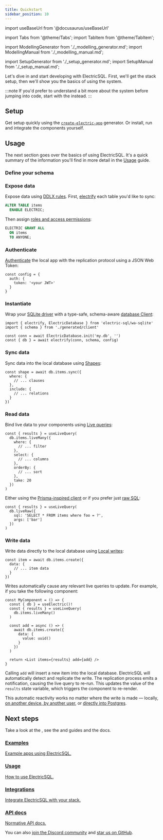 ```yaml
---
title: Quickstart
sidebar_position: 10
---
```


import useBaseUrl from '@docusaurus/useBaseUrl'

import Tabs from '@theme/Tabs';
import TabItem from '@theme/TabItem';

import ModellingGenerator from './_modelling_generator.md';
import ModellingManual from './_modelling_manual.md';

import SetupGenerator from './_setup_generator.md';
import SetupManual from './_setup_manual.md';


Let's dive in and start developing with ElectricSQL. First, we'll get the stack setup, then we'll show you the basics of using the system.

:::note
If you'd prefer to understand a bit more about the system before jumping into code, start with the <DocPageLink path="intro/local-first" /> instead.
:::

## Setup

Get setup quickly using the [`create-electric-app`](../api/generator.md) generator. Or install, run and integrate the components yourself.

<Tabs groupId="setup" queryString>
  <TabItem value="generator" label="Use the generator">
    <SetupGenerator />
  </TabItem>
  <TabItem value="manual" label="Install yourself">
    <SetupManual />
  </TabItem>
</Tabs>

## Usage

The next section goes over the basics of using ElectricSQL. It's a quick summary of the information you'll find in more detail in the [Usage](../top-level-listings/usage.md) guide.

### Define your schema

<Tabs groupId="setup">
  <TabItem value="generator" label="Generator" attributes={{className: 'hidden'}}>
    <div className="-mt-4">
      <ModellingGenerator />
    </div>
  </TabItem>
  <TabItem value="manual" label="Manual" attributes={{className: 'hidden'}}>
    <div className="-mt-4">
      <ModellingManual />
    </div>
  </TabItem>
</Tabs>

### Expose data

Expose data using [DDLX rules](../api/ddlx.md). First, [electrify](../usage/data-modelling/electrification.md) each table you'd like to sync:

```sql
ALTER TABLE items
  ENABLE ELECTRIC;
```

Then assign [roles and access permissions](../usage/data-modelling/permissions.md):

```sql
ELECTRIC GRANT ALL
  ON items
  TO ANYONE;
```

### Authenticate

[Authenticate](../usage/auth/index.md) the local app with the replication protocol using a JSON Web Token:

```tsx
const config = {
  auth: {
    token: '<your JWT>'
  }
}
```

### Instantiate

Wrap your [SQLite driver](../integrations/drivers/index.md) with a type-safe, schema-aware [database Client](../usage/data-access/client.md):

```tsx
import { electrify, ElectricDatabase } from 'electric-sql/wa-sqlite'
import { schema } from './generated/client'

const conn = await ElectricDatabase.init('my.db', '')
const { db } = await electrify(conn, schema, config)
```

### Sync data

Sync data into the local database using [Shapes](../usage/data-access/shapes.md):

```tsx
const shape = await db.items.sync({
  where: {
    // ... clauses
  },
  include: {
    // ... relations
  }
})
```

### Read data

Bind live data to your components using [Live queries](../usage/data-access/queries.md#live-queries):

```tsx
const { results } = useLiveQuery(
  db.items.liveMany({
    where: {
      // ... filter
    },
    select: {
      // ... columns
    },
    orderBy: {
      // ... sort
    },
    take: 20
  })
)
```

Either using the [Prisma-inspired client](../usage/data-access/queries.md) or if you prefer just [raw SQL](../usage/data-access/queries.md#raw-sql):

```tsx
const { results } = useLiveQuery(
  db.liveRaw({
    sql: 'SELECT * FROM items where foo = ?',
    args: ['bar']
  })
)
```

### Write data

Write data directly to the local database using [Local writes](../usage/data-access/writes.md):

```tsx
const item = await db.items.create({
  data: {
    // ... item data
  }
})
```

Writes automatically cause any relevant live queries to update. For example, if you take the following component:

```tsx
const MyComponent = () => {
  const { db } = useElectric()!
  const { results } = useLiveQuery(
    db.items.liveMany()
  )

  const add = async () => (
    await db.items.create({
      data: {
        value: uuid()
      }
    })
  )

  return <List items={results} add={add} />
}
```

Calling `add` will insert a new item into the local database. ElectricSQL will automatically detect and replicate the write. The replication process emits a notification, causing the live query to re-run. This updates the value of the `results` state variable, which triggers the component to re-render.

This automatic reactivity works no matter where the write is made &mdash; locally, [on another device, by another user](../intro/multi-user.md), or [directly into Postgres](../intro/active-active.md).

## Next steps

Take a look at the <DocPageLink path="examples" />, see the <DocPageLink path="usage" /> and <DocPageLink path="integrations" /> guides and the <DocPageLink path="api" /> docs.

<div className="grid grid-cols-1 sm:grid-cols-2 gap-6 mb-5 lg:mb-6">
  <div className="tile">
    <div className="px-3 md:px-4">
      <a href="/docs/examples">
        <h3>
          Examples
        </h3>
        <p className="text-small mb-2">
          Example apps using ElectricSQL.
        </p>
      </a>
    </div>
  </div>
  <div className="tile">
    <div className="px-3 md:px-4">
      <a href="/docs/usage">
        <h3>
          Usage
        </h3>
        <p className="text-small mb-2">
          How to use ElectricSQL.
        </p>
      </a>
    </div>
  </div>
  <div className="tile">
    <div className="px-3 md:px-4">
      <a href="/docs/integrations">
        <h3>
          Integrations
        </h3>
        <p className="text-small mb-2">
          Integrate ElectricSQL with your stack.
        </p>
      </a>
    </div>
  </div>
  <div className="tile">
    <div className="px-3 md:px-4">
      <a href="/docs/api">
        <h3>
          API docs
        </h3>
        <p className="text-small mb-2">
          Normative API docs.
        </p>
      </a>
    </div>
  </div>
</div>

You can also [join the Discord community](https://discord.electric-sql.com) and [star us on GitHub](https://github.com/electric-sql/electric).
